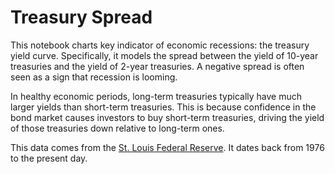 # Treasury Spread

This notebook charts key indicator of economic recessions: the treasury yield curve. Specifically, it models the spread between the yield of 10-year treasuries and the yield of 2-year treasuries. A negative spread is often seen as a sign that recession is looming. 

In healthy economic periods, long-term treasuries typically have much larger yields than short-term treasuries. This is because confidence in the bond market causes investors to buy short-term treasuries, driving the yield of those treasuries down relative to long-term ones. 

This data comes from the [St. Louis Federal Reserve](https://fred.stlouisfed.org/series/T10Y2Y). It dates back from 1976 to the present day.
